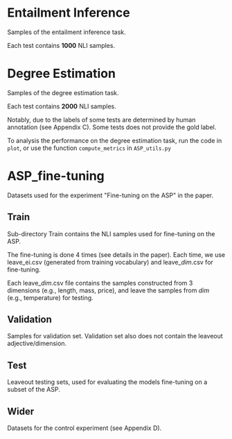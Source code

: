 # Entailment Inference
Samples of the entailment inference task.

Each test contains **1000** NLI samples.

# Degree Estimation
Samples of the degree estimation task.

Each test contains **2000** NLI samples.

Notably, due to the labels of some tests are determined by human annotation (see Appendix C). Some tests does not provide the gold label. 

To analysis the performance on the degree estimation task, run the code in `plot`, or use the function `compute_metrics` in `ASP_utils.py`

# ASP_fine-tuning
Datasets used for the experiment "Fine-tuning on the ASP" in the paper.

## Train
Sub-directory Train contains the NLI samples used for fine-tuning on the ASP.

The fine-tuning is done 4 times (see details in the paper). Each time, we use leave_ei.csv (generated from training vocabulary) and leave_*dim*.csv for fine-tuning. 

Each leave_*dim*.csv file contains the samples constructed from 3 dimensions (e.g., length, mass, price), and leave the samples from *dim* (e.g., temperature) for testing.

## Validation
Samples for validation set. Validation set also does not contain the leaveout adjective/dimension.

## Test
Leaveout testing sets, used for evaluating the models fine-tuning on a subset of the ASP.

## Wider
Datasets for the control experiment (see Appendix D). 
